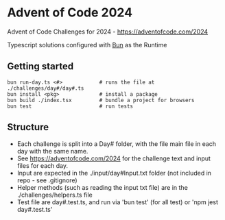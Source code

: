 # Advent of Code 2024
Advent of Code Challenges for 2024 - https://adventofcode.com/2024

Typescript solutions configured with [Bun](https://bun.sh/docs) as the Runtime

## Getting started 

    bun run-day.ts <#>            # runs the file at ./challenges/day#/day#.ts
    bun install <pkg>             # install a package
    bun build ./index.tsx         # bundle a project for browsers
    bun test                      # run tests

## Structure

- Each challenge is split into a Day# folder, with the file main file in each day with the same name.
- See https://adventofcode.com/2024 for the challenge text and input files for each day.
- Input are expected in the ./input/day#Input.txt folder (not included in repo - see .gitignore)
- Helper methods (such as reading the input txt file) are in the ./challenges/helpers.ts file
- Test file are day#.test.ts, and run via 'bun test' (for all test) or 'npm jest day#.test.ts'